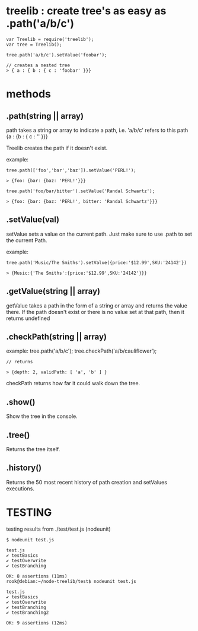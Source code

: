 treelib : create tree's as easy as .path('a/b/c')
=================================================

	var Treelib = require('treelib');
	var tree = Treelib();

	tree.path('a/b/c').setValue('foobar');

	// creates a nested tree
	> { a : { b : { c : 'foobar' }}}

methods
=======

.path(string || array) 
----------------------
path takes a string or array to indicate a path, i.e.
'a/b/c' refers to this path {a : {b : { c : '' }}}

Treelib creates the path if it doesn't exist.

example: 

	tree.path(['foo','bar','baz']).setValue('PERL!');

	> {foo: {bar: {baz: 'PERL!'}}}

	tree.path('foo/bar/bitter').setValue('Randal Schwartz');

	> {foo: {bar: {baz: 'PERL!', bitter: 'Randal Schwartz'}}}


.setValue(val)
--------------
setValue sets a value on the current path. Just make sure
to use .path to set the current Path.

example:
	
	tree.path('Music/The Smiths').setValue({price:'$12.99',SKU:'24142'})

	> {Music:{'The Smiths':{price:'$12.99',SKU:'24142'}}}

.getValue(string || array)
-----------
getValue takes a path in the form of a string or array and returns
the value there. If the path doesn't exist or there is no value set
at that path, then it returns undefined

.checkPath(string || array) 
---------------------------
example:
	tree.path('a/b/c');	
	tree.checkPath('a/b/cauliflower');
	
	// returns

	> {depth: 2, validPath: [ 'a', 'b' ] }

checkPath returns how far it could walk down the tree.

.show()
-------
Show the tree in the console.

.tree()
-------
Returns the tree itself.

.history()
----------
Returns the 50 most recent history of path creation and setValues
executions.

TESTING
=======

testing results from ./test/test.js (nodeunit)

	$ nodeunit test.js 

	test.js
	✔ testBasics
	✔ testOverwrite
	✔ testBranching

	OK: 8 assertions (11ms)
	rook@debian:~/node-treelib/test$ nodeunit test.js 

	test.js
	✔ testBasics
	✔ testOverwrite
	✔ testBranching
	✔ testBranching2

	OK: 9 assertions (12ms)

